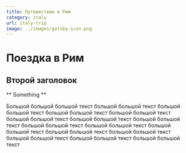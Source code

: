 ```yaml
---
title: Путешествие в Рим
category: italy
url: italy-trip
image: ../images/gatsby-icon.png
---
```


# Поездка в Рим

## Второй заголовок 

** Something **

Большой большой большой текст  большой большой текст  большой большой текст  большой большой текст  большой большой текст 
 большой большой текст  большой большой текст  большой большой текст  большой большой текст  большой большой текст  большой большой текст 
  большой большой текст  большой большой текст  большой большой текст  большой большой текст  большой большой текст 